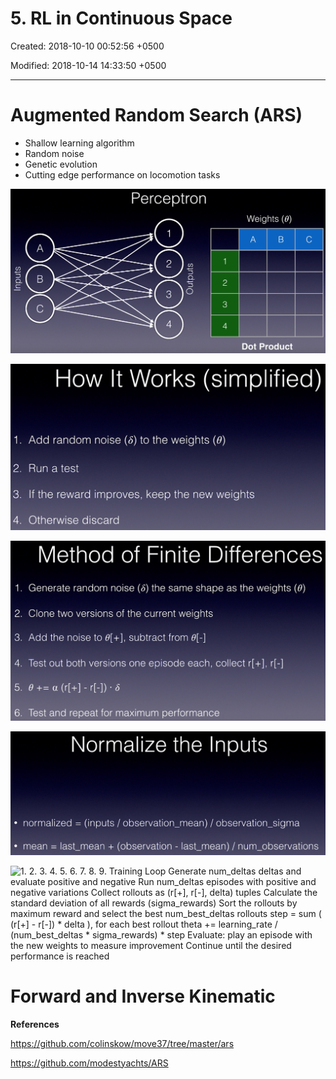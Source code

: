 # 5. RL in Continuous Space

Created: 2018-10-10 00:52:56 +0500

Modified: 2018-10-14 14:33:50 +0500

---

# Augmented Random Search (ARS)
-   Shallow learning algorithm
-   Random noise
-   Genetic evolution
-   Cutting edge performance on locomotion tasks



![Perceptron Weights (0) Dot Product ](media/5.-RL-in-Continuous-Space-image1.png)



![1. 2. 3. 4. How It Works (simplified) Add random noise (b) to the weights (0) Run a test If the reward improves, keep the new weights Otherwise discard ](media/5.-RL-in-Continuous-Space-image2.png)



![1. 2. 3. 4. 5. 6. Method of Finite Differences Generate random noise (b) the same shape as the weights (0) Clone two versions of the current weights Add the noise to 0[+], subtract from 0[-] Test out both versions one episode each, collect r[+], r[-] Test and repeat for maximum performance ](media/5.-RL-in-Continuous-Space-image3.png)



![Normalize the Inputs • normalized = (inputs / observation_mean) / observation_sigma • mean = last_mean + (observation - last_mean) / num_observations ](media/5.-RL-in-Continuous-Space-image4.png)



![1. 2. 3. 4. 5. 6. 7. 8. 9. Training Loop Generate num_deltas deltas and evaluate positive and negative Run num_deltas episodes with positive and negative variations Collect rollouts as (r[+], r[-], delta) tuples Calculate the standard deviation of all rewards (sigma_rewards) Sort the rollouts by maximum reward and select the best num_best_deltas rollouts step = sum ( (r[+] - r[-]) * delta ), for each best rollout theta += learning_rate / (num_best_deltas * sigma_rewards) * step Evaluate: play an episode with the new weights to measure improvement Continue until the desired performance is reached ](media/5.-RL-in-Continuous-Space-image5.png)



# Forward and Inverse Kinematic







**References**

<https://github.com/colinskow/move37/tree/master/ars>

<https://github.com/modestyachts/ARS>





